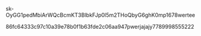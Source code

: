 sk-OyGG1pedMbiArWQcBcmKT3BlbkFJp0l5m2THoQbyG6ghK0mp1678wertee




86fc64333c97c10a39e78b0f1b63fde2c06aa947pwerjajajy7789998555222
